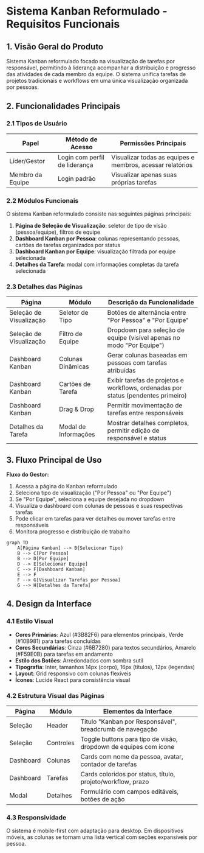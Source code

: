 # Sistema Kanban Reformulado - Requisitos Funcionais

## 1. Visão Geral do Produto

Sistema Kanban reformulado focado na visualização de tarefas por responsável, permitindo à liderança acompanhar a distribuição e progresso das atividades de cada membro da equipe. O sistema unifica tarefas de projetos tradicionais e workflows em uma única visualização organizada por pessoas.

## 2. Funcionalidades Principais

### 2.1 Tipos de Usuário

| Papel | Método de Acesso | Permissões Principais |
|-------|------------------|----------------------|
| Líder/Gestor | Login com perfil de liderança | Visualizar todas as equipes e membros, acessar relatórios |
| Membro da Equipe | Login padrão | Visualizar apenas suas próprias tarefas |

### 2.2 Módulos Funcionais

O sistema Kanban reformulado consiste nas seguintes páginas principais:

1. **Página de Seleção de Visualização**: seletor de tipo de visão (pessoa/equipe), filtros de equipe
2. **Dashboard Kanban por Pessoa**: colunas representando pessoas, cartões de tarefas organizados por status
3. **Dashboard Kanban por Equipe**: visualização filtrada por equipe selecionada
4. **Detalhes da Tarefa**: modal com informações completas da tarefa selecionada

### 2.3 Detalhes das Páginas

| Página | Módulo | Descrição da Funcionalidade |
|--------|--------|--------------------------|
| Seleção de Visualização | Seletor de Tipo | Botões de alternância entre "Por Pessoa" e "Por Equipe" |
| Seleção de Visualização | Filtro de Equipe | Dropdown para seleção de equipe (visível apenas no modo "Por Equipe") |
| Dashboard Kanban | Colunas Dinâmicas | Gerar colunas baseadas em pessoas com tarefas atribuídas |
| Dashboard Kanban | Cartões de Tarefa | Exibir tarefas de projetos e workflows, ordenadas por status (pendentes primeiro) |
| Dashboard Kanban | Drag & Drop | Permitir movimentação de tarefas entre responsáveis |
| Detalhes da Tarefa | Modal de Informações | Mostrar detalhes completos, permitir edição de responsável e status |

## 3. Fluxo Principal de Uso

**Fluxo do Gestor:**
1. Acessa a página do Kanban reformulado
2. Seleciona tipo de visualização ("Por Pessoa" ou "Por Equipe")
3. Se "Por Equipe", seleciona a equipe desejada no dropdown
4. Visualiza o dashboard com colunas de pessoas e suas respectivas tarefas
5. Pode clicar em tarefas para ver detalhes ou mover tarefas entre responsáveis
6. Monitora progresso e distribuição de trabalho

```mermaid
graph TD
    A[Página Kanban] --> B{Selecionar Tipo}
    B --> C[Por Pessoa]
    B --> D[Por Equipe]
    D --> E[Selecionar Equipe]
    C --> F[Dashboard Kanban]
    E --> F
    F --> G[Visualizar Tarefas por Pessoa]
    G --> H[Detalhes da Tarefa]
```

## 4. Design da Interface

### 4.1 Estilo Visual
- **Cores Primárias**: Azul (#3B82F6) para elementos principais, Verde (#10B981) para tarefas concluídas
- **Cores Secundárias**: Cinza (#6B7280) para textos secundários, Amarelo (#F59E0B) para tarefas em andamento
- **Estilo dos Botões**: Arredondados com sombra sutil
- **Tipografia**: Inter, tamanhos 14px (corpo), 16px (títulos), 12px (legendas)
- **Layout**: Grid responsivo com colunas flexíveis
- **Ícones**: Lucide React para consistência visual

### 4.2 Estrutura Visual das Páginas

| Página | Módulo | Elementos da Interface |
|--------|--------|-----------------------|
| Seleção | Header | Título "Kanban por Responsável", breadcrumb de navegação |
| Seleção | Controles | Toggle buttons para tipo de visão, dropdown de equipes com ícone |
| Dashboard | Colunas | Cards com nome da pessoa, avatar, contador de tarefas |
| Dashboard | Tarefas | Cards coloridos por status, título, projeto/workflow, prazo |
| Modal | Detalhes | Formulário com campos editáveis, botões de ação |

### 4.3 Responsividade

O sistema é mobile-first com adaptação para desktop. Em dispositivos móveis, as colunas se tornam uma lista vertical com seções expansíveis por pessoa.
